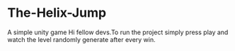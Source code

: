 # The-Helix-Jump
A simple unity game
Hi fellow devs.To run the project simply press play and watch the level randomly generate after every win.
